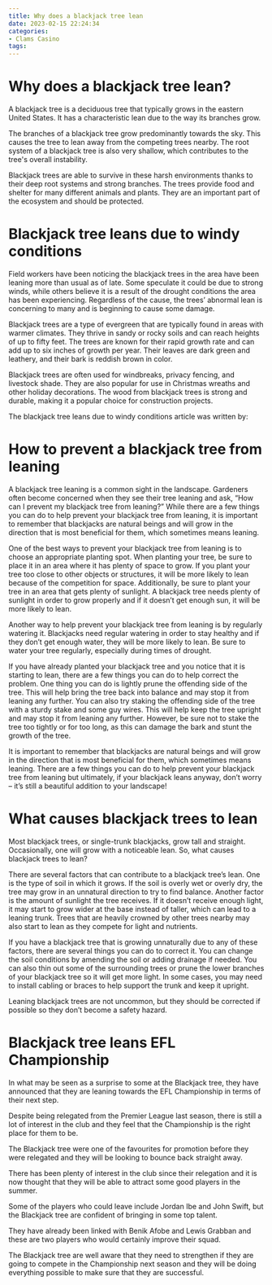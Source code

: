 ```yaml
---
title: Why does a blackjack tree lean 
date: 2023-02-15 22:24:34
categories:
- Clams Casino
tags:
---
```



#  Why does a blackjack tree lean? 

A blackjack tree is a deciduous tree that typically grows in the eastern United States. It has a characteristic lean due to the way its branches grow.

The branches of a blackjack tree grow predominantly towards the sky. This causes the tree to lean away from the competing trees nearby. The root system of a blackjack tree is also very shallow, which contributes to the tree's overall instability.

Blackjack trees are able to survive in these harsh environments thanks to their deep root systems and strong branches. The trees provide food and shelter for many different animals and plants. They are an important part of the ecosystem and should be protected.

#  Blackjack tree leans due to windy conditions 

Field workers have been noticing the blackjack trees in the area have been leaning more than usual as of late. Some speculate it could be due to strong winds, while others believe it is a result of the drought conditions the area has been experiencing. Regardless of the cause, the trees’ abnormal lean is concerning to many and is beginning to cause some damage.

Blackjack trees are a type of evergreen that are typically found in areas with warmer climates. They thrive in sandy or rocky soils and can reach heights of up to fifty feet. The trees are known for their rapid growth rate and can add up to six inches of growth per year. Their leaves are dark green and leathery, and their bark is reddish brown in color.

Blackjack trees are often used for windbreaks, privacy fencing, and livestock shade. They are also popular for use in Christmas wreaths and other holiday decorations. The wood from blackjack trees is strong and durable, making it a popular choice for construction projects.

The blackjack tree leans due to windy conditions article was written by: 



#  How to prevent a blackjack tree from leaning 

A blackjack tree leaning is a common sight in the landscape. Gardeners often become concerned when they see their tree leaning and ask, “How can I prevent my blackjack tree from leaning?” While there are a few things you can do to help prevent your blackjack tree from leaning, it is important to remember that blackjacks are natural beings and will grow in the direction that is most beneficial for them, which sometimes means leaning.

One of the best ways to prevent your blackjack tree from leaning is to choose an appropriate planting spot. When planting your tree, be sure to place it in an area where it has plenty of space to grow. If you plant your tree too close to other objects or structures, it will be more likely to lean because of the competition for space. Additionally, be sure to plant your tree in an area that gets plenty of sunlight. A blackjack tree needs plenty of sunlight in order to grow properly and if it doesn’t get enough sun, it will be more likely to lean.

Another way to help prevent your blackjack tree from leaning is by regularly watering it. Blackjacks need regular watering in order to stay healthy and if they don’t get enough water, they will be more likely to lean. Be sure to water your tree regularly, especially during times of drought.

If you have already planted your blackjack tree and you notice that it is starting to lean, there are a few things you can do to help correct the problem. One thing you can do is lightly prune the offending side of the tree. This will help bring the tree back into balance and may stop it from leaning any further. You can also try staking the offending side of the tree with a sturdy stake and some guy wires. This will help keep the tree upright and may stop it from leaning any further. However, be sure not to stake the tree too tightly or for too long, as this can damage the bark and stunt the growth of the tree.

It is important to remember that blackjacks are natural beings and will grow in the direction that is most beneficial for them, which sometimes means leaning. There are a few things you can do to help prevent your blackjack tree from leaning but ultimately, if your blackjack leans anyway, don’t worry – it’s still a beautiful addition to your landscape!

#  What causes blackjack trees to lean 

Most blackjack trees, or single-trunk blackjacks, grow tall and straight. Occasionally, one will grow with a noticeable lean. So, what causes blackjack trees to lean?

There are several factors that can contribute to a blackjack tree’s lean. One is the type of soil in which it grows. If the soil is overly wet or overly dry, the tree may grow in an unnatural direction to try to find balance. Another factor is the amount of sunlight the tree receives. If it doesn’t receive enough light, it may start to grow wider at the base instead of taller, which can lead to a leaning trunk. Trees that are heavily crowned by other trees nearby may also start to lean as they compete for light and nutrients.

If you have a blackjack tree that is growing unnaturally due to any of these factors, there are several things you can do to correct it. You can change the soil conditions by amending the soil or adding drainage if needed. You can also thin out some of the surrounding trees or prune the lower branches of your blackjack tree so it will get more light. In some cases, you may need to install cabling or braces to help support the trunk and keep it upright.

Leaning blackjack trees are not uncommon, but they should be corrected if possible so they don’t become a safety hazard.

#  Blackjack tree leans EFL Championship

In what may be seen as a surprise to some at the Blackjack tree, they have announced that they are leaning towards the EFL Championship in terms of their next step.

Despite being relegated from the Premier League last season, there is still a lot of interest in the club and they feel that the Championship is the right place for them to be.

The Blackjack tree were one of the favourites for promotion before they were relegated and they will be looking to bounce back straight away.

There has been plenty of interest in the club since their relegation and it is now thought that they will be able to attract some good players in the summer.

Some of the players who could leave include Jordan Ibe and John Swift, but the Blackjack tree are confident of bringing in some top talent.

They have already been linked with Benik Afobe and Lewis Grabban and these are two players who would certainly improve their squad.

The Blackjack tree are well aware that they need to strengthen if they are going to compete in the Championship next season and they will be doing everything possible to make sure that they are successful.